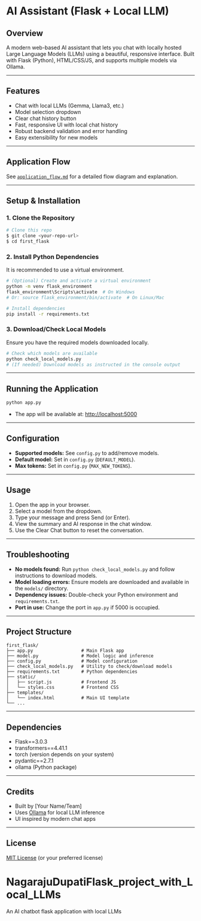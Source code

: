 # AI Assistant (Flask + Local LLM)

## Overview
A modern web-based AI assistant that lets you chat with locally hosted Large Language Models (LLMs) using a beautiful, responsive interface. Built with Flask (Python), HTML/CSS/JS, and supports multiple models via Ollama.

---

## Features
- Chat with local LLMs (Gemma, Llama3, etc.)
- Model selection dropdown
- Clear chat history button
- Fast, responsive UI with local chat history
- Robust backend validation and error handling
- Easy extensibility for new models

---



## Application Flow
See [`application_flow.md`](application_flow.md) for a detailed flow diagram and explanation.

---

## Setup & Installation

### 1. Clone the Repository
```bash
# Clone this repo
$ git clone <your-repo-url>
$ cd first_flask
```

### 2. Install Python Dependencies
It is recommended to use a virtual environment.
```bash
# (Optional) Create and activate a virtual environment
python -m venv flask_environment
flask_environment\Scripts\activate  # On Windows
# Or: source flask_environment/bin/activate  # On Linux/Mac

# Install dependencies
pip install -r requirements.txt
```

### 3. Download/Check Local Models
Ensure you have the required models downloaded locally.
```bash
# Check which models are available
python check_local_models.py
# (If needed) Download models as instructed in the console output
```

---

## Running the Application
```bash
python app.py
```
- The app will be available at: [http://localhost:5000](http://localhost:5000)

---

## Configuration
- **Supported models:** See `config.py` to add/remove models.
- **Default model:** Set in `config.py` (`DEFAULT_MODEL`).
- **Max tokens:** Set in `config.py` (`MAX_NEW_TOKENS`).

---

## Usage
1. Open the app in your browser.
2. Select a model from the dropdown.
3. Type your message and press Send (or Enter).
4. View the summary and AI response in the chat window.
5. Use the Clear Chat button to reset the conversation.

---

## Troubleshooting
- **No models found:** Run `python check_local_models.py` and follow instructions to download models.
- **Model loading errors:** Ensure models are downloaded and available in the `models/` directory.
- **Dependency issues:** Double-check your Python environment and `requirements.txt`.
- **Port in use:** Change the port in `app.py` if 5000 is occupied.

---

## Project Structure
```
first_flask/
├── app.py                  # Main Flask app
├── model.py                # Model logic and inference
├── config.py               # Model configuration
├── check_local_models.py   # Utility to check/download models
├── requirements.txt        # Python dependencies
├── static/
│   ├── script.js           # Frontend JS
│   └── styles.css          # Frontend CSS
├── templates/
│   └── index.html          # Main UI template
└── ...
```

---

## Dependencies
- Flask==3.0.3
- transformers==4.41.1
- torch (version depends on your system)
- pydantic==2.7.1
- ollama (Python package)

---

## Credits
- Built by [Your Name/Team]
- Uses [Ollama](https://ollama.com/) for local LLM inference
- UI inspired by modern chat apps

---

## License
[MIT License](LICENSE) (or your preferred license)
# NagarajuDupatiFlask_project_with_Local_LLMs
An AI chatbot flask application with local LLMs
